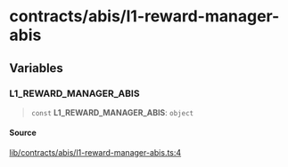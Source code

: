 # contracts/abis/l1-reward-manager-abis

## Variables

### L1\_REWARD\_MANAGER\_ABIS

> `const` **L1\_REWARD\_MANAGER\_ABIS**: `object`

#### Source

[lib/contracts/abis/l1-reward-manager-abis.ts:4](https://github.com/PufferFinance/puffer-sdk/blob/902dcf689642fbd8f30bfc32811a64f4ce4ce61f/lib/contracts/abis/l1-reward-manager-abis.ts#L4)
